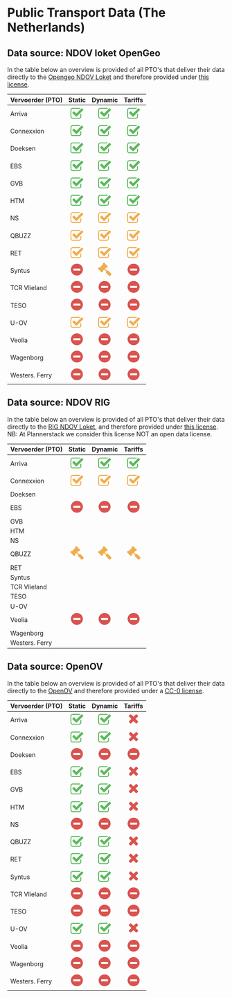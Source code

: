 # Public Transport Data (The Netherlands)

<!-- ICONS
![Available](/images/check-square-o_5cb85c_32.png "Available")
![Limited](/images/check-square-o_f0ad4e_32.png "Limited")
![Not available](/images/minus-circle_d9534f_32.png "Not available")
![Legal](/images/legal_f0ad4e_32.png "Legal")
 -->

## Data source: NDOV loket OpenGeo

In the table below an overview is provided of all PTO's that deliver their data directly to the [Opengeo NDOV Loket](https://ndovloket.nl/) and therefore provided under [this license](https://ndovloket.nl/media/pdf/voorbeeld-leverings-overeenkomst.pdf).


| Vervoerder (PTO) |                                Static                                |                                Dynamic                               |                                Tariffs                               |
|------------------|:--------------------------------------------------------------------:|:--------------------------------------------------------------------:|:--------------------------------------------------------------------:|
| Arriva           |    ![Available](/images/check-square-o_5cb85c_32.png "Available")    |    ![Available](/images/check-square-o_5cb85c_32.png "Available")    |    ![Available](/images/check-square-o_5cb85c_32.png "Available")    |
| Connexxion       |    ![Available](/images/check-square-o_5cb85c_32.png "Available")    |    ![Available](/images/check-square-o_5cb85c_32.png "Available")    |    ![Available](/images/check-square-o_5cb85c_32.png "Available")    |
| Doeksen          |    ![Available](/images/check-square-o_5cb85c_32.png "Available")    |    ![Available](/images/check-square-o_5cb85c_32.png "Available")    |    ![Available](/images/check-square-o_5cb85c_32.png "Available")    |              
| EBS              |    ![Available](/images/check-square-o_5cb85c_32.png "Available")    |    ![Available](/images/check-square-o_5cb85c_32.png "Available")    |    ![Available](/images/check-square-o_5cb85c_32.png "Available")    |
| GVB              |    ![Available](/images/check-square-o_5cb85c_32.png "Available")    |    ![Available](/images/check-square-o_5cb85c_32.png "Available")    |    ![Available](/images/check-square-o_5cb85c_32.png "Available")    | 
| HTM              |    ![Available](/images/check-square-o_5cb85c_32.png "Available")    |    ![Available](/images/check-square-o_5cb85c_32.png "Available")    |    ![Available](/images/check-square-o_5cb85c_32.png "Available")    |
| NS               | ![Limited](/images/check-square-o_f0ad4e_32.png "Limited")           | ![Limited](/images/check-square-o_f0ad4e_32.png "Limited")           | ![Limited](/images/check-square-o_f0ad4e_32.png "Limited")           |
| QBUZZ            | ![Limited](/images/check-square-o_f0ad4e_32.png "Limited")           | ![Limited](/images/check-square-o_f0ad4e_32.png "Limited")           | ![Limited](/images/check-square-o_f0ad4e_32.png "Limited")           |
| RET              | ![Limited](/images/check-square-o_f0ad4e_32.png "Limited")           | ![Limited](/images/check-square-o_f0ad4e_32.png "Limited")           | ![Limited](/images/check-square-o_f0ad4e_32.png "Limited")           |
| Syntus           | ![Not available](/images/minus-circle_d9534f_32.png "Not available") | ![Legal](/images/legal_f0ad4e_32.png "Legal") | ![Not available](/images/minus-circle_d9534f_32.png "Not available") |
| TCR Vlieland     | ![Not available](/images/minus-circle_d9534f_32.png "Not available") | ![Not available](/images/minus-circle_d9534f_32.png "Not available") | ![Not available](/images/minus-circle_d9534f_32.png "Not available") |                                                                     |
| TESO             | ![Not available](/images/minus-circle_d9534f_32.png "Not available") | ![Not available](/images/minus-circle_d9534f_32.png "Not available") | ![Not available](/images/minus-circle_d9534f_32.png "Not available") |                                                                   |
| U-OV             | ![Limited](/images/check-square-o_f0ad4e_32.png "Limited")           | ![Limited](/images/check-square-o_f0ad4e_32.png "Limited")           | ![Limited](/images/check-square-o_f0ad4e_32.png "Limited")           |                                                                      |
| Veolia           | ![Not available](/images/minus-circle_d9534f_32.png "Not available") | ![Not available](/images/minus-circle_d9534f_32.png "Not available") | ![Not available](/images/minus-circle_d9534f_32.png "Not available") |
| Wagenborg        | ![Not available](/images/minus-circle_d9534f_32.png "Not available") | ![Not available](/images/minus-circle_d9534f_32.png "Not available") | ![Not available](/images/minus-circle_d9534f_32.png "Not available") |                                                                      |
| Westers. Ferry   | ![Not available](/images/minus-circle_d9534f_32.png "Not available") | ![Not available](/images/minus-circle_d9534f_32.png "Not available") | ![Not available](/images/minus-circle_d9534f_32.png "Not available") |

## Data source: NDOV RIG

In the table below an overview is provided of all PTO's that deliver their data directly to the [RIG NDOV Loket](https://reisinformatiegroep.nl/ndovloket/), and therefore provided under [this license](https://reisinformatiegroep.nl/ndovloket/sla). NB: At Plannerstack we consider this license NOT an open data license.


| Vervoerder (PTO) |                                Static                                |                                Dynamic                               |                                Tariffs                               |
|------------------|:--------------------------------------------------------------------:|:--------------------------------------------------------------------:|:--------------------------------------------------------------------:|
| Arriva           |    ![Available](/images/check-square-o_5cb85c_32.png "Available")    |    ![Available](/images/check-square-o_5cb85c_32.png "Available")    |    ![Available](/images/check-square-o_5cb85c_32.png "Available")    |
| Connexxion       | ![Limited](/images/check-square-o_f0ad4e_32.png "Limited")           | ![Limited](/images/check-square-o_f0ad4e_32.png "Limited")           | ![Limited](/images/check-square-o_f0ad4e_32.png "Limited")           |
| Doeksen          |                                                                      |                                                                      |                                                                      |
| EBS              | ![Not available](/images/minus-circle_d9534f_32.png "Not available") | ![Not available](/images/minus-circle_d9534f_32.png "Not available") | ![Not available](/images/minus-circle_d9534f_32.png "Not available") |
| GVB              |                                                                      |                                                                      |                                                                      |
| HTM              |                                                                      |                                                                      |                                                                      |
| NS               |                                                                      |                                                                      |                                                                      |
| QBUZZ            | ![Legal](/images/legal_f0ad4e_32.png "Legal")                        | ![Legal](/images/legal_f0ad4e_32.png "Legal")                        | ![Legal](/images/legal_f0ad4e_32.png "Legal")                        |
| RET              |                                                                      |                                                                      |                                                                      |
| Syntus           |                                                                      |                                                                      |                                                                      |
| TCR Vlieland     |                                                                      |                                                                      |                                                                      |
| TESO             |                                                                      |                                                                      |                                                                      |
| U-OV             |                                                                      |                                                                      |                                                                      |
| Veolia           | ![Not available](/images/minus-circle_d9534f_32.png "Not available") | ![Not available](/images/minus-circle_d9534f_32.png "Not available") | ![Not available](/images/minus-circle_d9534f_32.png "Not available") |
| Wagenborg        |                                                                      |                                                                      |                                                                      |
| Westers. Ferry   |                                                                      |                                                                      |                                                                      |

## Data source: OpenOV

In the table below an overview is provided of all PTO's that deliver their data directly to the [OpenOV](https://http://openov.nl//) and therefore provided under a [CC-0 license](https://creativecommons.org/publicdomain/zero/1.0/).

| Vervoerder (PTO) |                                Static                                |                                Dynamic                               |                                Tariffs                               |
|------------------|:--------------------------------------------------------------------:|:--------------------------------------------------------------------:|:--------------------------------------------------------------------:|
| Arriva           |    ![Available](/images/check-square-o_5cb85c_32.png "Available")    |    ![Available](/images/check-square-o_5cb85c_32.png "Available")    |     ![Not available](/images/close_d9534f_32.png "Not available")    |
| Connexxion       |    ![Available](/images/check-square-o_5cb85c_32.png "Available")    |    ![Available](/images/check-square-o_5cb85c_32.png "Available")    |     ![Not available](/images/close_d9534f_32.png "Not available")    |
| Doeksen          | ![Not available](/images/minus-circle_d9534f_32.png "Not available") | ![Not available](/images/minus-circle_d9534f_32.png "Not available") | ![Not available](/images/minus-circle_d9534f_32.png "Not available") |
| EBS              |    ![Available](/images/check-square-o_5cb85c_32.png "Available")    |    ![Available](/images/check-square-o_5cb85c_32.png "Available")    |     ![Not available](/images/close_d9534f_32.png "Not available")    |
| GVB              |    ![Available](/images/check-square-o_5cb85c_32.png "Available")    |    ![Available](/images/check-square-o_5cb85c_32.png "Available")    |     ![Not available](/images/close_d9534f_32.png "Not available")    |                                                                     |
| HTM              |    ![Available](/images/check-square-o_5cb85c_32.png "Available")    |    ![Available](/images/check-square-o_5cb85c_32.png "Available")    |     ![Not available](/images/close_d9534f_32.png "Not available")    |                                                                     |
| NS               | ![Not available](/images/minus-circle_d9534f_32.png "Not available") | ![Not available](/images/minus-circle_d9534f_32.png "Not available") | ![Not available](/images/minus-circle_d9534f_32.png "Not available") |
| QBUZZ            |    ![Available](/images/check-square-o_5cb85c_32.png "Available")    |    ![Available](/images/check-square-o_5cb85c_32.png "Available")    |     ![Not available](/images/close_d9534f_32.png "Not available")    |
| RET              |    ![Available](/images/check-square-o_5cb85c_32.png "Available")    |    ![Available](/images/check-square-o_5cb85c_32.png "Available")    |     ![Not available](/images/close_d9534f_32.png "Not available")    |
| Syntus           |    ![Available](/images/check-square-o_5cb85c_32.png "Available")    |    ![Available](/images/check-square-o_5cb85c_32.png "Available")    |     ![Not available](/images/close_d9534f_32.png "Not available")    |
| TCR Vlieland     | ![Not available](/images/minus-circle_d9534f_32.png "Not available") | ![Not available](/images/minus-circle_d9534f_32.png "Not available") | ![Not available](/images/minus-circle_d9534f_32.png "Not available") |
| TESO             | ![Not available](/images/minus-circle_d9534f_32.png "Not available") | ![Not available](/images/minus-circle_d9534f_32.png "Not available") | ![Not available](/images/minus-circle_d9534f_32.png "Not available") |
| U-OV             |    ![Available](/images/check-square-o_5cb85c_32.png "Available")    |    ![Available](/images/check-square-o_5cb85c_32.png "Available")    |     ![Not available](/images/close_d9534f_32.png "Not available")    |
| Veolia           | ![Not available](/images/minus-circle_d9534f_32.png "Not available") | ![Not available](/images/minus-circle_d9534f_32.png "Not available") | ![Not available](/images/minus-circle_d9534f_32.png "Not available") |
| Wagenborg        | ![Not available](/images/minus-circle_d9534f_32.png "Not available") | ![Not available](/images/minus-circle_d9534f_32.png "Not available") | ![Not available](/images/minus-circle_d9534f_32.png "Not available") |
| Westers. Ferry   | ![Not available](/images/minus-circle_d9534f_32.png "Not available") | ![Not available](/images/minus-circle_d9534f_32.png "Not available") | ![Not available](/images/minus-circle_d9534f_32.png "Not available") |



